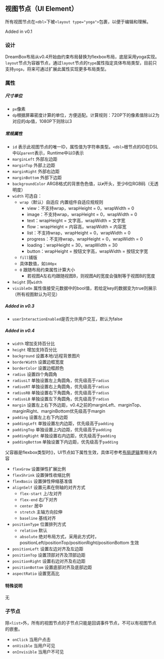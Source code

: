 ## 视图节点（UI Element）

所有视图节点在`<dbl>`下被`<layout type="yoga">`包裹，以便于编辑和理解。

Added in v0.1

### 设计

DreamBox布局从v0.4开始由约束布局替换为flexbox布局，底层采用yoga实现。`layout`节点为容器节点，通过`layout`节点的`type`属性指定具体布局类型，目前只支持`yoga`，将来可通过扩展此属性实现更多布局类型。

### 属性

##### 尺寸单位

- `px`像素
- `dp`根据屏幕密度计算的单位，方便适配。计算规则：720P下的像素值除以2为对应的dp值，1080P下则除以3

##### 常规属性

- `id` 表示此视图节点的唯一ID，属性值为字符串类型。`<dbl>`根节点的ID在DSL中以`parent`表示，Runtime中以0表示
- `marginLeft` 外部左边距
- `marginTop` 外部上边距
- `marginRight` 外部右边距
- `marginBottom` 外部下边距
- `backgroundColor` ARGB格式的背景色色值，以`#`开头，至少6位RGB码（无透明度）
- `width` 可选自：
  - `wrap`（默认）自适应 内置组件自适应规规则
    - view：不支持wrap，wrapHeight = 0，wrapWidth = 0
    - image：不支持wrap，wrapHeight = 0，wrapWidth = 0
    - text：wrapHeight = 文字高，wrapWidth = 文字宽
    - flow：wrapHeight = 内容高，wrapWidth = 内容宽
    - list：不支持wrap，wrapHeight = 0，wrapWidth = 0
    - progress：不支持wrap，wrapHeight = 0，wrapWidth = 0
    - loading：wrapHeight = 30，wrapWidth = 30
    - button：wrapHeight = 按钮文字高，wrapWidth = 按钮文字宽
  - `fill`铺版
  - 具体数值，如`100px`
  - `0` 跟随布局约束属性计算大小
    - 若视图A左右均跟随视图B，则视图A的宽度会强制等于视图B的宽度
- `height` 同`width`
- `visibleOn` 属性值接受元数据中的bool值，若给定key的数据变为true则展示（所有视图默认为可见）

##### Added in v0.3

- `userInteractionEnabled`是否允许用户交互，默认为false

##### Added in v0.4

- `width` 增加支持百分比
- `height` 增加支持百分比
- `background` 设置本地/远程背景图片
- `borderWidth` 设置边框宽度
- `borderColor` 设置边框颜色
- `radius` 设置四个角圆角
- `radiusLT` 单独设置左上角圆角，优先级高于`radius`
- `radiusRT` 单独设置右上角圆角，优先级高于`radius`
- `radiusRB` 单独设置右下角圆角，优先级高于`radius`
- `radiusLB` 单独设置左下角圆角，优先级高于`radius`
- `margin` 设置左上右下外边距，v0.4之前的marginLeft、marginTop、marginRight、marginBottom优先级高于margin
- `padding` 设置左上右下内边距
- `paddingLeft` 单独设置左内边距，优先级高于`padding`
- `paddingTop` 单独设置上内边距，优先级高于`padding`
- `paddingRight` 单独设置右内边距，优先级高于`padding`
- `paddingBottom` 单独设置下内边距，优先级高于`padding`

父容器是flexbox类型时(<layout type="yoga">)，UI节点如下属性生效，具体可参考[布局逻辑](https://didi.github.io/DreamBox/#/dsl/layout_logic)里相关内容

- `flexGrow` 设置弹性扩展比例
- `flexShrink` 设置弹性收缩比例
- `flexBasis` 设置弹性伸缩基准值
- `alignSelf` 设置元素在侧轴的对齐方式
  - `flex-start` 上/左对齐
  - `flex-end` 右/下对齐
  - `center` 居中
  - `stretch` 主轴方向拉伸
  - `baseline` 基线对齐
- `positionType` 位置排列方式
  - `relative` 默认
  - `absolute` 绝对布局方式，采用此方式时，positionLeft/positionTop/positionRight/positionBottom 生效
- `positionLeft` 设置左边对齐及左边距
- `positionTop` 设置顶部对齐及顶部边距
- `positionRight` 设置右边对齐及右边距
- `positionBottom` 设置底部对齐及底部边距
- `aspectRatio` 设置宽高比

#### 特殊说明

无

### 子节点

除`<list>`外，所有的视图节点的子节点只能是回调事件节点，不可以有视图节点的嵌套。

- `onClick` 当用户点击
- `onVisible` 当用户可见
- `onInvisible` 当用户不可见

